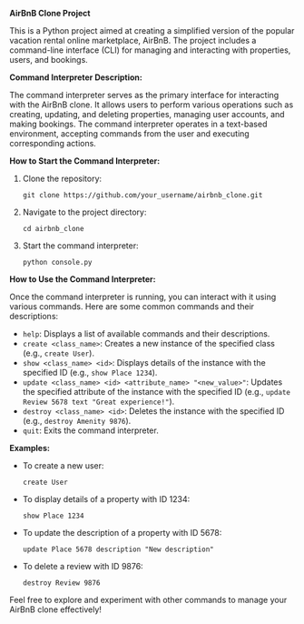 **AirBnB Clone Project**

This is a Python project aimed at creating a simplified version of the popular vacation rental online marketplace, AirBnB. The project includes a command-line interface (CLI) for managing and interacting with properties, users, and bookings.

**Command Interpreter Description:**

The command interpreter serves as the primary interface for interacting with the AirBnB clone. It allows users to perform various operations such as creating, updating, and deleting properties, managing user accounts, and making bookings. The command interpreter operates in a text-based environment, accepting commands from the user and executing corresponding actions.

**How to Start the Command Interpreter:**

1. Clone the repository:  
   ```
   git clone https://github.com/your_username/airbnb_clone.git
   ```
2. Navigate to the project directory:  
   ```
   cd airbnb_clone
   ```
3. Start the command interpreter:  
   ```
   python console.py
   ```

**How to Use the Command Interpreter:**

Once the command interpreter is running, you can interact with it using various commands. Here are some common commands and their descriptions:

- `help`: Displays a list of available commands and their descriptions.
- `create <class_name>`: Creates a new instance of the specified class (e.g., `create User`).
- `show <class_name> <id>`: Displays details of the instance with the specified ID (e.g., `show Place 1234`).
- `update <class_name> <id> <attribute_name> "<new_value>"`: Updates the specified attribute of the instance with the specified ID (e.g., `update Review 5678 text "Great experience!"`).
- `destroy <class_name> <id>`: Deletes the instance with the specified ID (e.g., `destroy Amenity 9876`).
- `quit`: Exits the command interpreter.

**Examples:**

- To create a new user:
  ```
  create User
  ```
- To display details of a property with ID 1234:
  ```
  show Place 1234
  ```
- To update the description of a property with ID 5678:
  ```
  update Place 5678 description "New description"
  ```
- To delete a review with ID 9876:
  ```
  destroy Review 9876
  ```

Feel free to explore and experiment with other commands to manage your AirBnB clone effectively!
